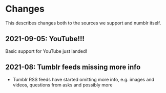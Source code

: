 # Changes

This describes changes both to the sources we support and numblr itself.

## 2021-09-05: YouTube!!!

Basic support for YouTube just landed!

## 2021-08: Tumblr feeds missing more info

- Tumblr RSS feeds have started omitting more info, e.g. images and
  videos, questions from asks and possibly more
